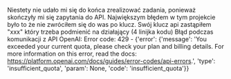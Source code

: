 Niestety nie udało mi się do końca zrealizować zadania, ponieważ skończyły mi się zapytania do API.
Największym błędem w tym projekcie było to że nie zwróciłem się do was po klucz.
Swój klucz api zastąpiłem "xxx" który trzeba podmienić na działający (4 linijka kodu)
Błąd podczas komunikacji z API OpenAI: Error code: 429 - {'error': {'message': 'You exceeded your current quota, please check your plan and billing details. For more information on this error, read the docs: https://platform.openai.com/docs/guides/error-codes/api-errors.', 'type': 'insufficient_quota', 'param': None, 'code': 'insufficient_quota'}}
